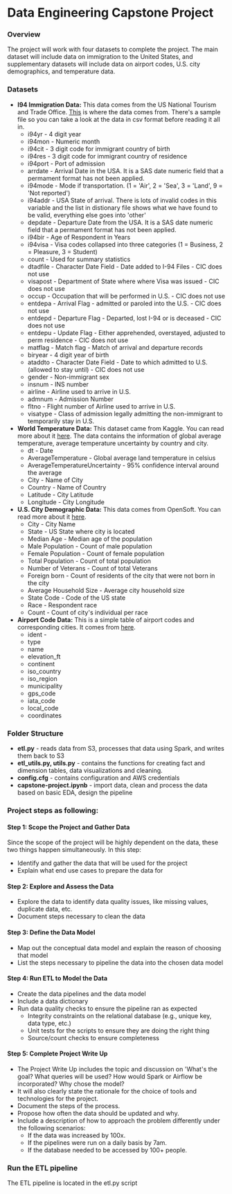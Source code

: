 # Data Engineering Capstone Project

### Overview
The project will work with four datasets to complete the project. The main dataset will include data on immigration to the United States, and supplementary datasets will include data on airport codes, U.S. city demographics, and temperature data. 

### Datasets

-   **I94 Immigration Data:**  This data comes from the US National Tourism and Trade Office.  [This](https://travel.trade.gov/research/reports/i94/historical/2016.html)  is where the data comes from. There's a sample file so you can take a look at the data in csv format before reading it all in.
	- i94yr - 4 digit year 
	- i94mon - Numeric month 
	- i94cit - 3 digit code for immigrant country of birth
	- i94res - 3 digit code for immigrant country of residence
	- i94port - Port of admission 
	- arrdate - Arrival Date in the USA. It is a SAS date numeric field that a 
   permament format has not been applied. 
	- i94mode - Mode if transportation. (1 = 'Air', 2 = 'Sea', 3 = 'Land', 9 = 'Not reported')
	- i94addr - USA State of arrival. There is lots of invalid codes in this variable and the list in distionary file shows what we have found to be valid, everything else goes into 'other' 
	- depdate - Departure Date from the USA. It is a SAS date numeric field that 
   a permament format has not been applied. 
	- i94bir - Age of Respondent in Years 
	- i94visa - Visa codes collapsed into three categories (1 = Business, 2 = Pleasure, 3 = Student)
	- count - Used for summary statistics 
	- dtadfile - Character Date Field - Date added to I-94 Files - CIC does not use 
	- visapost - Department of State where where Visa was issued - CIC does not use 
	- occup - Occupation that will be performed in U.S. - CIC does not use 
	- entdepa - Arrival Flag - admitted or paroled into the U.S. - CIC does not use 
	- entdepd - Departure Flag - Departed, lost I-94 or is deceased - CIC does not use 
	- entdepu - Update Flag - Either apprehended, overstayed, adjusted to perm residence - CIC does not use 
	- matflag - Match flag - Match of arrival and departure records 
	- biryear - 4 digit year of birth 
	- ataddto - Character Date Field - Date to which admitted to U.S. (allowed to stay until) - CIC does not use 
	- gender - Non-immigrant sex 
	- insnum - INS number 
	- airline - Airline used to arrive in U.S. 
	- admnum - Admission Number 
	- fltno - Flight number of Airline used to arrive in U.S. 
	- visatype - Class of admission legally admitting the non-immigrant to temporarily stay in U.S.
-   **World Temperature Data:**  This dataset came from Kaggle. You can read more about it  [here](https://www.kaggle.com/berkeleyearth/climate-change-earth-surface-temperature-data). The data contains the information of global average temperature, average temperature uncertainty by country and city.
	- dt - Date
	- AverageTemperature - Global average land temperature in celsius
	- AverageTemperatureUncertainty - 95% confidence interval around the average
	- City - Name of City
	- Country - Name of Country
	- Latitude - City Latitude
	- Longitude - City Longitude
-   **U.S. City Demographic Data:**  This data comes from OpenSoft. You can read more about it  [here](https://public.opendatasoft.com/explore/dataset/us-cities-demographics/export/).
	- City - City Name
	- State - US State where city is located
	- Median Age - Median age of the population
	- Male Population - Count of male population
	- Female Population - Count of female population
	- Total Population - Count of total population
	- Number of Veterans - Count of total Veterans
	- Foreign born - Count of residents of the city that were not born in the city
	- Average Household Size - Average city household size
	- State Code - Code of the US state
	- Race - Respondent race
	- Count - Count of city's individual per race
-   **Airport Code Data:**  This is a simple table of airport codes and corresponding cities. It comes from  [here](https://datahub.io/core/airport-codes#data).
	- ident - 
	- type
	- name
	- elevation_ft
	- continent
	- iso_country
	- iso_region
	- municipality
	- gps_code
	- iata_code
	- local_code
	- coordinates
### Folder Structure
-   **etl.py**  - reads data from S3, processes that data using Spark, and writes them back to S3
-   **etl_utils.py, utils.py**  - contains the functions for creating fact and dimension tables, data visualizations and cleaning.
-   **config.cfg**  - contains configuration and AWS credentials
-   **capstone-project.ipynb**  - import data, clean and process the data based on basic EDA, design the pipeline

### Project steps as following:

#### Step 1: Scope the Project and Gather Data

Since the scope of the project will be highly dependent on the data, these two things happen simultaneously. In this step:

-   Identify and gather the data that will be used for the project
-   Explain what end use cases to prepare the data for

#### Step 2: Explore and Assess the Data

-   Explore the data to identify data quality issues, like missing values, duplicate data, etc.
-   Document steps necessary to clean the data

#### Step 3: Define the Data Model

-   Map out the conceptual data model and explain the reason of choosing that model
-   List the steps necessary to pipeline the data into the chosen data model

#### Step 4: Run ETL to Model the Data

-   Create the data pipelines and the data model
-   Include a data dictionary
-   Run data quality checks to ensure the pipeline ran as expected
    -   Integrity constraints on the relational database (e.g., unique key, data type, etc.)
    -   Unit tests for the scripts to ensure they are doing the right thing
    -   Source/count checks to ensure completeness

#### Step 5: Complete Project Write Up

-   The Project Write Up includes the topic and discussion on 'What's the goal? What queries will be used? How would Spark or Airflow be incorporated? Why chose the model?
-   It will also clearly state the rationale for the choice of tools and technologies for the project.
-   Document the steps of the process.
-   Propose how often the data should be updated and why.
-   Include a description of how to approach the problem differently under the following scenarios:
    -   If the data was increased by 100x.
    -   If the pipelines were run on a daily basis by 7am.
    -   If the database needed to be accessed by 100+ people.

### Run the ETL pipeline
The ETL pipeline is located in the etl.py script

